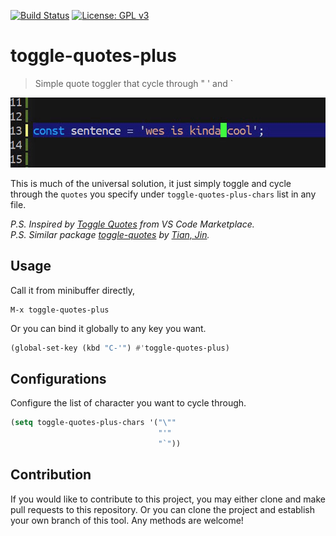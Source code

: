[![Build Status](https://travis-ci.com/jcs090218/toggle-quotes-plus.svg?branch=master)](https://travis-ci.com/jcs090218/toggle-quotes-plus)
[![License: GPL v3](https://img.shields.io/badge/License-GPL%20v3-blue.svg)](https://www.gnu.org/licenses/gpl-3.0)


# toggle-quotes-plus #
> Simple quote toggler that cycle through " ' and `

<p align="center">
  <img src="./screenshot/toggle-quotes-plus-demo.gif" width="504" height="112"/>
</p>

This is much of the universal solution, it just simply toggle 
and cycle through the `quotes` you specify under 
`toggle-quotes-plus-chars` list in any file.

*P.S. Inspired by [Toggle Quotes](https://marketplace.visualstudio.com/items?itemName=BriteSnow.vscode-toggle-quotes) from VS Code Marketplace.* <br/>
*P.S. Similar package [toggle-quotes](https://github.com/toctan/toggle-quotes.el) by [Tian, Jin](https://github.com/toctan).*


## Usage
Call it from minibuffer directly,
```
M-x toggle-quotes-plus
```
Or you can bind it globally to any key you want.
```el
(global-set-key (kbd "C-'") #'toggle-quotes-plus)
```


## Configurations
Configure the list of character you want to cycle through.
```el
(setq toggle-quotes-plus-chars '("\""
                                 "'"
                                 "`"))
```


## Contribution
If you would like to contribute to this project, you may either 
clone and make pull requests to this repository. Or you can 
clone the project and establish your own branch of this tool. 
Any methods are welcome!
